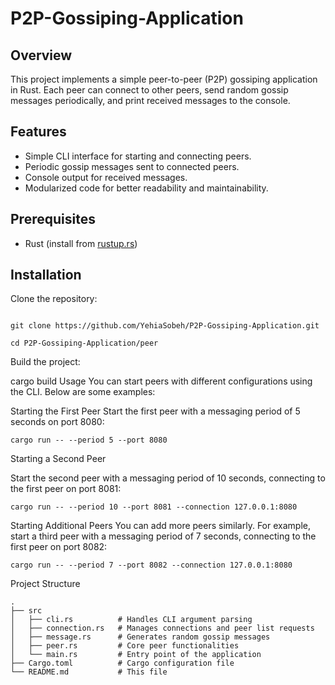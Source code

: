 # P2P-Gossiping-Application

## Overview

This project implements a simple peer-to-peer (P2P) gossiping application in Rust. Each peer can connect to other peers, send random gossip messages periodically, and print received messages to the console.

## Features

- Simple CLI interface for starting and connecting peers.
- Periodic gossip messages sent to connected peers.
- Console output for received messages.
- Modularized code for better readability and maintainability.

## Prerequisites

- Rust (install from [rustup.rs](https://rustup.rs/))

## Installation

Clone the repository:

```

git clone https://github.com/YehiaSobeh/P2P-Gossiping-Application.git

```

```
cd P2P-Gossiping-Application/peer

```

Build the project:


cargo build
Usage
You can start peers with different configurations using the CLI. Below are some examples:

Starting the First Peer
Start the first peer with a messaging period of 5 seconds on port 8080:



```
cargo run -- --period 5 --port 8080
```

Starting a Second Peer

Start the second peer with a messaging period of 10 seconds, connecting to the first peer on port 8081:


```
cargo run -- --period 10 --port 8081 --connection 127.0.0.1:8080
```

Starting Additional Peers
You can add more peers similarly. For example, start a third peer with a messaging period of 7 seconds, connecting to the first peer on port 8082:



```
cargo run -- --period 7 --port 8082 --connection 127.0.0.1:8080
```



Project Structure
```
.
├── src
│   ├── cli.rs          # Handles CLI argument parsing
│   ├── connection.rs   # Manages connections and peer list requests
│   ├── message.rs      # Generates random gossip messages
│   ├── peer.rs         # Core peer functionalities
│   └── main.rs         # Entry point of the application
├── Cargo.toml          # Cargo configuration file
└── README.md           # This file
```
